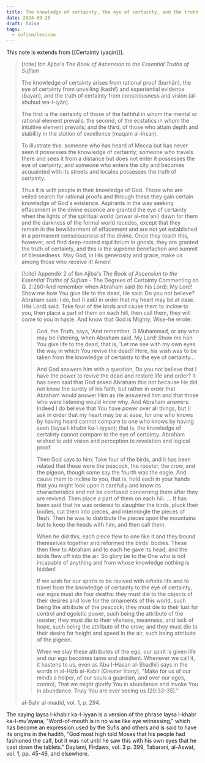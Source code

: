 ```yaml
---
title: The knowledge of certainty, the eye of certainty, and the truth of certainty (ilm al-yaqin, ayn al-yaqin, wa haqq al-yaqin)
date: 2024-09-26
draft: false
tags:
  - sufism/lexicon
---
```

This note is extends from [[Certainty (yaqin)]].

> [!cite] Ibn Ajiba's *The Book of Ascension to the Essential Truths of Sufism*
> 
> The knowledge of certainty arises from rational proof (burhăn), the eye of certainty from unveiling (kashf) and experiential evidence (bayan), and the truth of certainty from consciousness and vision (al-shuhud wa-l-iyăn).
> 
> The first is the certainty of those of the faithful in whom the mental or rational element prevails; the second, of the ecstatics in whom the intuitive element prevails; and the third, of those who attain depth and stability in the station of excellence (maqam al-ihsan).
> 
> To illustrate this: someone who has heard of Mecca but has never seen it possesses the knowledge of certainty; someone who travels there and sees it from a distance but does not enter it possesses the eye of certainty; and someone who enters the city and becomes acquainted with its streets and locales possesses the truth of certainty.
> 
> Thus it is with people in their knowledge of God. Those who are veiled search for rational proofs and through these they gain certain knowledge of God's existence. Aspirants in the way seeking effacement in the divine essence are granted the eye of certainty when the lights of the spiritual world (anwar al-ma'ani) dawn for them and the darkness of the formal world recedes, except that they remain in the bewilderment of effacement and are not yet established in a permanent consciousness of the divine. Once they reach this, however, and find deep-rooted equilibrium in gnosis, they are granted the truth of certainty, and this is the supreme benefaction and summit of blessedness. May God, in His generosity and grace, make us among those who receive it! Amen!


> [!cite] Appendix 2 of Ibn Ajiba's *The Book of Ascension to the Essential Truths of Sufism* - The Degrees of Certainty
> Commenting on Q. 2:260-And remember when Abraham said (to his Lord): My Lord! Show me how You give life to the dead, He said: Do you not believe? Abraham said: I do, but (I ask) in order that my heart may be at ease. (His Lord) said: Take four of the birds and cause them to incline to you, then place a part of them on each hill, then call them, they will come to you in haste. And know that God is Mighty, Wise-he wrote:
> > God, the Truth, says, 'And remember, O Muhammad, or any who may be listening, when Abraham said, My Lord! Show me hon You give life to the dead, that is, 'Let me see with my own eyes the way in which You revive the dead? Here, his wish was to be taken from the knowledge of certainty to the eye of certainty...
> > 
> > And God answers him with a question, Do you not believe that I have the power to revive the dead and restore life and order? It has been said that God asked Abraham this not because He did not know the surety of his faith, but rather in order that Abraham would answer Him as He answered him and that those who were listening would know why. And Abraham answers: Indeed I do believe that You have power over all things, but (I ask in order that my heart may be at ease, for one who knows by having heard cannot compare to one who knows by having seen (laysa l-khabir ka-l-iyyan); that is, the knowledge of certainty cannot compare to the eye of certainty. Abraham wished to add vision and perception to revelation and logical proof.
> > 
> > Then God says to him: Take four of the birds, and it has been related that these were the peacock, the rooster, the crow, and the pigeon, though some say the fourth was the eagle. And cause them to incline to you, that is, hold each in your hands that you might look upon it carefully and know its characteristics and not be confused concerning them after they are revived. Then place a part of them on each hill. ... It has been said that he was ordered to slaughter the birds, pluck their bodies, cut them into pieces, and intermingle the pieces of flesh. Then he was to distribute the pieces upon the mountains but to keep the heads with him, and then call them.
> > 
> > When he did this, each piece flew to one like it and they bound themselves together and reformed the birds' bodies. These then flew to Abraham and to each he gave its head, and the birds flew off into the air. So glory be to the One who is not incapable of anything and from whose knowledge nothing is hidden!
> > 
> > If we wish for our spirits to be revived with infinite life and to travel from the knowledge of certainty to the eye of certainty, our egos must die four deaths: they must die to the objects of their desires and love for the ornaments of this world, such being the attribute of the peacock; they must die to their lust for control and egoistic power, such being the attribute of the rooster; they must die to their vileness, meanness, and lack of hope, such being the attribute of the crow; and they must die to their desire for height and speed in the air, such being attribute of the pigeon. 
> > 
> > When we slay these attributes of the ego, our spirit is given life and our ego becomes tame and obedient. Whenever we call it, it hastens to us, even as Abu I-Hasan al-Shadhili says in the words in al-Hizb al-Kabir (Greater litany), "Make for us of our minds a helper, of our souls a guardian, and over our egos, control, That we might glorify You in abundance and invoke You in abundance. Truly You are ever seeing us (20:33-35)."
> 
> al-Bahr al-madid, vol. 1, p. 294.

The saying laysa l-khabir ka-l-iyyan is a version of the phrase laysa l-khabr ka-l-mu'ayana, "Word-of-mouth is in no wise like eye witnessing," which has become an expression used by the Sufis and others and is said to have its origins in the hadith, "God most high told Moses that his people had fashioned the calf, but it was not until he saw this with his own eyes that he cast down the tablets." Daylami, Firdaws, vol. 3 p. 399, Tabarani, al-Aswat, vol. 1, pp. 45-46, and elsewhere. 

